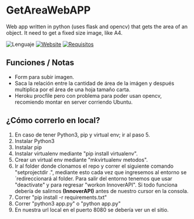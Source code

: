 # GetAreaWebAPP
Web app written in python (uses flask and opencv) that gets the area of an object. It need to get a fixed size image, like A4.

![Lenguaje](https://img.shields.io/badge/Lenguaje-Python-blue.svg)
[![Website](https://img.shields.io/badge/Website-Heroku-green.svg?logo=data:image/png;base64,iVBORw0KGgoAAAANSUhEUgAAAA4AAAAOCAQAAAC1QeVaAAAA70lEQVQY013QPUuCYRiG4aclG5qlrVp1K9SIqFWlD0iwralyiFd8p0ptaMoaioRwKoTEJiEcKn/d0ZDax72ey30dIYQQQhAkFAwNFSSE6QlmpJ2riEQqzqXNGKekE5dy1vX0rMtoOJEUgkUDp2YVVcVqIrGUUwOLQVbHjSPLVnV1rdgxcq8jG6w5Vvag61VT04s7D8qOrX3HkrwL1z6NnNmSV/ofW969u1VXsP8Ty9qe9TXV9Tx5dPAdszrujWxbGT9U9KHlSm4yJSUWqYlFYmmH2pYmCA0ZG/pThIoFv/gubNpT/cM39Z0zb9fbb/gvvC7zcIQtJxIAAAAASUVORK5CYII=)](basiko.cloudapp.net:8080)
[![Requisitos](https://img.shields.io/badge/Requisitos-Actualizados-green.svg)](https://github.com/NotZombieFood/GetAreaWebAPP/blob/master/requirements.txt)

## Funciones / Notas
+ Form para subir imagen.
+ Saca la relación entre la cantidad de área de la imágen y después multiplica por el área de una hoja tamaño carta.
+ Heroku procfile pero con problema para poder usan opencv, recomiendo montar en server corriendo Ubuntu.



## ¿Cómo correrlo en local?
1. En caso de tener Python3, pip y virtual env; ir al paso 5.
2. Instalar Python3
3. Instalar pip 
4. Instalar virtualenv mediante "pip install virtualenv". 
5. Crear un virtual env mediante "mkvirtualenv metodos".
6. Ir al folder donde clonamos el repo y correr el siguiente comando "setprojectdir .", mediante esto cada vez que ingresemos al entorno se´redireccionará al folder. Para salir del entorno tenemos que usar "deactivate" y para regresar "workon InnoverAPI". Si todo funciona debería de salirnos **(InnoverAPI)** antes de nuestro cursor en la consola.
7. Correr "pip install -r requirements.txt"
8. Correr  "python3 app.py" o "python app.py"
9. En nuestra url local en el puerto 8080 se debería ver un el sitio.
